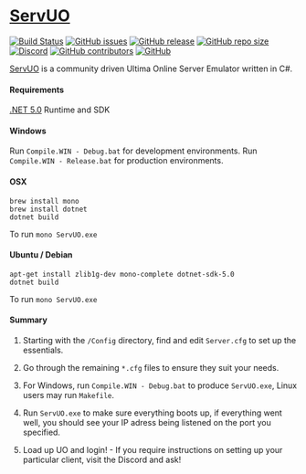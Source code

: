 # [ServUO]

[![Build Status](https://travis-ci.com/ServUO/ServUO.svg?branch=master)](https://travis-ci.com/ServUO/ServUO)
[![GitHub issues](https://img.shields.io/github/issues/servuo/servuo.svg)](https://github.com/ServUO/ServUO/issues)
[![GitHub release](https://img.shields.io/github/release/servuo/servuo.svg)](https://github.com/ServUO/ServUO/releases)
[![GitHub repo size](https://img.shields.io/github/repo-size/servuo/servuo.svg)](https://github.com/ServUO/ServUO/)
[![Discord](https://img.shields.io/discord/110970849628000256.svg)](https://discord.gg/0cQjvnFUN26nRt7y)
[![GitHub contributors](https://img.shields.io/github/contributors/servuo/servuo.svg)](https://github.com/ServUO/ServUO/graphs/contributors)
[![GitHub](https://img.shields.io/github/license/servuo/servuo.svg?color=a)](https://github.com/ServUO/ServUO/blob/master/LICENSE)


[ServUO] is a community driven Ultima Online Server Emulator written in C#.


#### Requirements

[.NET 5.0] Runtime and SDK


#### Windows

Run `Compile.WIN - Debug.bat` for development environments.
Run `Compile.WIN - Release.bat` for production environments.


#### OSX
```
brew install mono
brew install dotnet
dotnet build
```
To run `mono ServUO.exe`


#### Ubuntu / Debian
```
apt-get install zlib1g-dev mono-complete dotnet-sdk-5.0 
dotnet build
```
To run `mono ServUO.exe`


#### Summary

1. Starting with the `/Config` directory, find and edit `Server.cfg` to set up the essentials.
2. Go through the remaining `*.cfg` files to ensure they suit your needs.
3. For Windows, run `Compile.WIN - Debug.bat` to produce `ServUO.exe`, Linux users may run `Makefile`.
4. Run `ServUO.exe` to make sure everything boots up, if everything went well, you should see your IP adress being listened on the port you specified.
5. Load up UO and login! - If you require instructions on setting up your particular client, visit the Discord and ask!

   [ServUO]: <https://www.servuo.com>
   [.NET 5.0]: <https://dotnet.microsoft.com/download>
